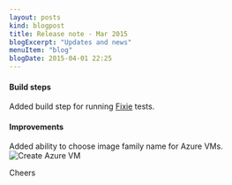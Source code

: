 ```yaml
---
layout: posts
kind: blogpost
title: Release note - Mar 2015
blogExcerpt: "Updates and news"
menuItem: "blog"
blogDate: 2015-04-01 22:25
---
```

#### Build steps
Added build step for running [Fixie](http://fixie.github.io/) tests.

#### Improvements
Added ability to choose image family name for Azure VMs.
![Create Azure VM](create-azure-vm.png "Create Azure VM")

Cheers